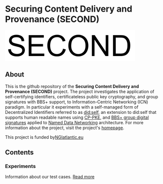 # Securing Content Delivery and Provenance (SECOND)
![Logo](doc/second.png)

## About
This is the github repository of the **Securing Content Delivery and Provenance
(SECOND)** project. The project investigates the application of self-certifying identifiers, certificateless public key cryptography,
and group signatures with BBS+ support, to
Information-Centric Networking (ICN) paradigm. In particular it experiments with a self-managed
form of Decentralized Identifiers referred to as [did:self](https://github.com/mmlab-aueb/did-self),
an extension to did:self that supports human readable names using [CP-PKE](https://github.com/mmlab-aueb/charm),
and [BBS+ group digital signatures](https://github.com/mmlab-aueb/zkp-toolkit)
applied to [Named Data Networking](https://named-data.net) architecture. For more information about
the project, visit the project's [homepage](https://mm.aueb.gr/projects/second). 

This project is funded by[NGIatlantic.eu](https://ngiatlantic.eu/about-ngiatlanticeu-initiative)
## Contents

### Experiments
Information about our test cases. [Read more](experiments/) 